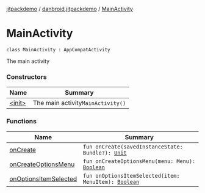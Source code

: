 [jitpackdemo](../../index.md) / [danbroid.jitpackdemo](../index.md) / [MainActivity](./index.md)

# MainActivity

`class MainActivity : AppCompatActivity`

The main activity

### Constructors

| Name | Summary |
|---|---|
| [&lt;init&gt;](-init-.md) | The main activity`MainActivity()` |

### Functions

| Name | Summary |
|---|---|
| [onCreate](on-create.md) | `fun onCreate(savedInstanceState: Bundle?): `[`Unit`](https://kotlinlang.org/api/latest/jvm/stdlib/kotlin/-unit/index.html) |
| [onCreateOptionsMenu](on-create-options-menu.md) | `fun onCreateOptionsMenu(menu: Menu): `[`Boolean`](https://kotlinlang.org/api/latest/jvm/stdlib/kotlin/-boolean/index.html) |
| [onOptionsItemSelected](on-options-item-selected.md) | `fun onOptionsItemSelected(item: MenuItem): `[`Boolean`](https://kotlinlang.org/api/latest/jvm/stdlib/kotlin/-boolean/index.html) |
